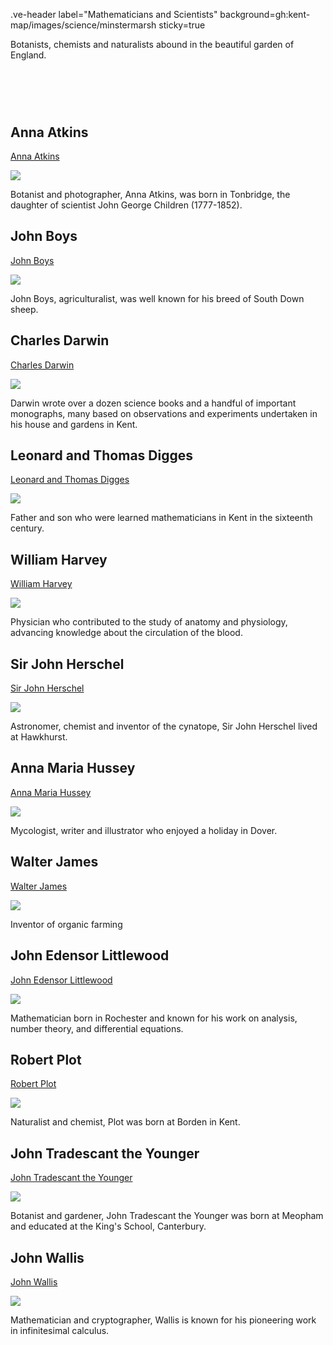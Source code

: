 .ve-header label="Mathematicians and Scientists" background=gh:kent-map/images/science/minstermarsh sticky=true

Botanists, chemists and naturalists abound in the beautiful garden of England.

# &nbsp; 
<param class="cards">

## Anna Atkins

[Anna Atkins](/19c/19c-atkins-biography)

![](https://raw.githubusercontent.com/kent-map/images/main/thumbnails/science_Anna_Atkins.jpg)

Botanist and photographer, Anna Atkins, was born in Tonbridge, the daughter of scientist John George Children (1777-1852).

## John Boys

[John Boys](/18c/18c-boys-biography)

![](https://raw.githubusercontent.com/kent-map/images/main/thumbnails/science_John_Boys.jpg)

John Boys, agriculturalist, was well known for his breed of South Down sheep.

## Charles Darwin

[Charles Darwin](/19c/19c-darwin-biography)

![](https://raw.githubusercontent.com/kent-map/images/main/thumbnails/science_Charles_Darwin.jpg)

Darwin wrote over a dozen science books and a handful of important monographs, many based on observations and experiments undertaken in his house and gardens in Kent.

## Leonard and Thomas Digges

[Leonard and Thomas Digges](/16c/16c-digges-biography)

![](https://raw.githubusercontent.com/kent-map/images/main/thumbnails/science_Leonard_and_Thomas_Digges.jpg)

Father and son who were learned mathematicians in Kent in the sixteenth century.

## William Harvey

[William Harvey](/17c/17c-william-harvey)

![](https://raw.githubusercontent.com/kent-map/images/main/thumbnails/science_William_Harvey.jpg)

Physician who contributed to the study of anatomy and physiology, advancing knowledge about the circulation of the blood.

## Sir John Herschel

[Sir John Herschel](/19c/19c-herschel-biography)

![](https://raw.githubusercontent.com/kent-map/images/main/thumbnails/science_Sir_John_Herschel1.jpg)

Astronomer, chemist and inventor of the cynatope, Sir John Herschel lived at Hawkhurst.

## Anna Maria Hussey

[Anna Maria Hussey](/19c/19c-hussey-biography)

![](https://raw.githubusercontent.com/kent-map/images/main/thumbnails/science_Anna_Maria_Hussey.jpg)

Mycologist, writer and illustrator who enjoyed a holiday in Dover.

## Walter James

[Walter James](/20c/20c-northbourne-biography)

![](https://raw.githubusercontent.com/kent-map/images/main/thumbnails/science_Walter_James.jpg)

Inventor of organic farming

## John Edensor Littlewood

[John Edensor Littlewood](/19c/19c-edensor-littlewood)

![](https://raw.githubusercontent.com/kent-map/images/main/thumbnails/science_John_Edensor_Littlewood.jpg)

Mathematician born in Rochester and known for his work on analysis, number theory, and differential equations.

## Robert Plot

[Robert Plot](/17c/17c-robert-plot)

![](https://raw.githubusercontent.com/kent-map/images/main/thumbnails/science_Robert_Plot.jpg)

Naturalist and chemist, Plot was born at Borden in Kent.

## John Tradescant the Younger

[John Tradescant the Younger](/17c/17c-john-tradescant-younger)

![](https://raw.githubusercontent.com/kent-map/images/main/thumbnails/science_John_Tradescant_the_Younger.jpg)

Botanist and gardener, John Tradescant the Younger was born at Meopham and educated at the King's School, Canterbury.

## John Wallis

[John Wallis](/17c/17c-wallis-biography)

![](https://raw.githubusercontent.com/kent-map/images/main/thumbnails/science_John_Wallis.jpg)

Mathematician and cryptographer, Wallis is known for his pioneering work in infinitesimal calculus.
